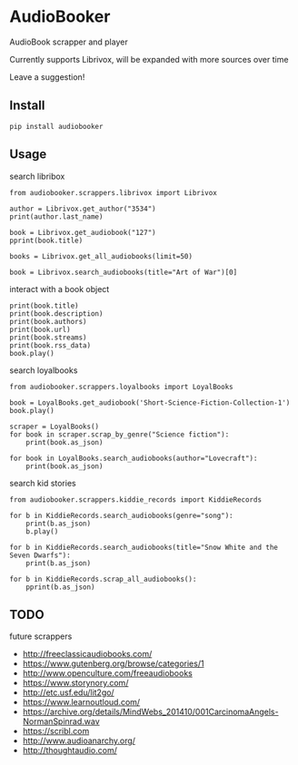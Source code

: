 # AudioBooker

AudioBook scrapper and player

Currently supports Librivox, will be expanded with more sources over time

Leave a suggestion!

## Install

    pip install audiobooker
    
## Usage

search libribox

    from audiobooker.scrappers.librivox import Librivox
    
    author = Librivox.get_author("3534")
    print(author.last_name)
    
    book = Librivox.get_audiobook("127")
    pprint(book.title)
    
    books = Librivox.get_all_audiobooks(limit=50)    
    
    book = Librivox.search_audiobooks(title="Art of War")[0]

interact with a book object
  
    print(book.title)
    print(book.description)
    print(book.authors)
    print(book.url)
    print(book.streams)
    print(book.rss_data)
    book.play()

search loyalbooks

    from audiobooker.scrappers.loyalbooks import LoyalBooks

    book = LoyalBooks.get_audiobook('Short-Science-Fiction-Collection-1')
    book.play()
    
    scraper = LoyalBooks()
    for book in scraper.scrap_by_genre("Science fiction"):
        print(book.as_json)
        
    for book in LoyalBooks.search_audiobooks(author="Lovecraft"):
        print(book.as_json)

search kid stories

    from audiobooker.scrappers.kiddie_records import KiddieRecords
    
    for b in KiddieRecords.search_audiobooks(genre="song"):
        print(b.as_json)
        b.play()
    
    for b in KiddieRecords.search_audiobooks(title="Snow White and the Seven Dwarfs"):
        print(b.as_json)

    for b in KiddieRecords.scrap_all_audiobooks():
        pprint(b.as_json)

## TODO

future scrappers

* http://freeclassicaudiobooks.com/
* https://www.gutenberg.org/browse/categories/1
* http://www.openculture.com/freeaudiobooks
* https://www.storynory.com/
* http://etc.usf.edu/lit2go/
* https://www.learnoutloud.com/
* https://archive.org/details/MindWebs_201410/001CarcinomaAngels-NormanSpinrad.wav
* https://scribl.com
* http://www.audioanarchy.org/
* http://thoughtaudio.com/
